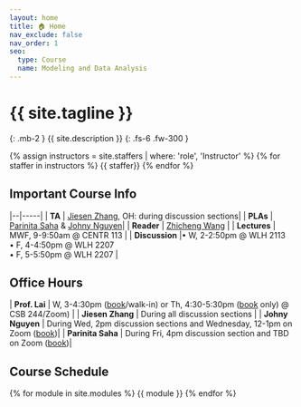 ```yaml
---
layout: home
title: 🏠 Home
nav_exclude: false
nav_order: 1
seo:
  type: Course
  name: Modeling and Data Analysis
---
```


# {{ site.tagline }}
{: .mb-2 }
{{ site.description }}
{: .fs-6 .fw-300 }

{% assign instructors = site.staffers | where: 'role', 'Instructor' %} {% for staffer in instructors %} {{ staffer}} {% endfor %}

## Important Course Info

|--|-----|
| **TA**         | [Jiesen Zhang](mailto:jiz147@ucsd.edu), OH: during discussion sections|
| **PLAs**       | [Parinita Saha](mailto:psaha@ucsd.edu) & [Johny Nguyen](mailto:jon009@ucsd.edu)|
| **Reader**     | [Zhicheng Wang](mailto:zhw049@ucsd.edu)  |
| **Lectures**   | MWF, 9-9:50am @ CENTR 113 |
| **Discussion**   |• W, 2-2:50pm @ WLH 2113 <br> • F, 4-4:50pm @ WLH 2207 <br> • F, 5-5:50pm @ WLH 2207 |

## Office Hours
| **Prof. Lai** | W, 3-4:30pm ([book](https://calendar.app.google/1nebbtvdYdn6WFpw5)/walk-in) or Th, 4:30-5:30pm ([book](https://calendar.app.google/1nebbtvdYdn6WFpw5) only) @ CSB 244/Zoom) |
| **Jiesen Zhang** | During all discussion sections |
| **Johny Nguyen** | During Wed, 2pm discussion sections and Wednesday, 12-1pm on Zoom ([book](https://calendar.google.com/calendar/u/0/appointments/schedules/AcZssZ1WvcYtgNkM4YyT0kNVwXJozy4e8Q_38ggQFCpD8pPgP1ppncu73eGhm8SXFO1UgkTubgojQ5Vu))|
| **Parinita Saha** | During Fri, 4pm discussion section and TBD on Zoom ([book](.))|


## Course Schedule
{% for module in site.modules %}
{{ module }}
{% endfor %}

